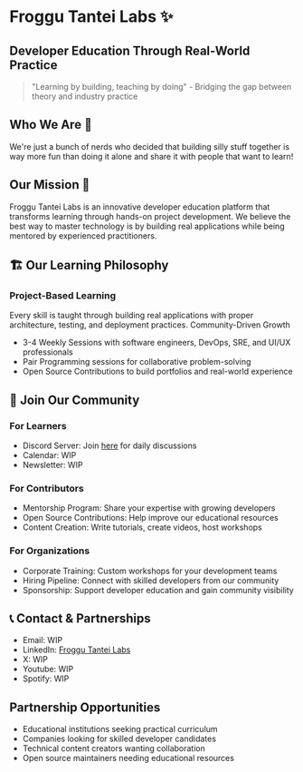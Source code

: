 # Froggu Tantei Labs ✨

## Developer Education Through Real-World Practice
> "Learning by building, teaching by doing" - Bridging the gap between theory and industry practice
## Who We Are 🌟

We're just a bunch of nerds who decided that building silly stuff together is way more fun than doing it alone and share it with people that want to learn!

## Our Mission 🚀
Froggu Tantei Labs is an innovative developer education platform that transforms learning through hands-on project development. We believe the best way to master technology is by building real applications while being mentored by experienced practitioners.

## 🏗️ Our Learning Philosophy
### Project-Based Learning
Every skill is taught through building real applications with proper architecture, testing, and deployment practices.
Community-Driven Growth

- 3-4 Weekly Sessions with software engineers, DevOps, SRE, and UI/UX professionals
- Pair Programming sessions for collaborative problem-solving
- Open Source Contributions to build portfolios and real-world experience

## 🌟 Join Our Community

### For Learners

- Discord Server: Join [here](https://discord.gg/RTYQYu66z7) for daily discussions
- Calendar: WIP
- Newsletter: WIP

### For Contributors

- Mentorship Program: Share your expertise with growing developers
- Open Source Contributions: Help improve our educational resources
- Content Creation: Write tutorials, create videos, host workshops

### For Organizations

- Corporate Training: Custom workshops for your development teams
- Hiring Pipeline: Connect with skilled developers from our community
- Sponsorship: Support developer education and gain community visibility


## 📞 Contact & Partnerships

- Email: WIP
- LinkedIn: [Froggu Tantei Labs](https://www.linkedin.com/company/froggu-tantei-labs/?viewAsMember=true)
- X: WIP
- Youtube: WIP
- Spotify: WIP

## Partnership Opportunities

- Educational institutions seeking practical curriculum
- Companies looking for skilled developer candidates
- Technical content creators wanting collaboration
- Open source maintainers needing educational resources
